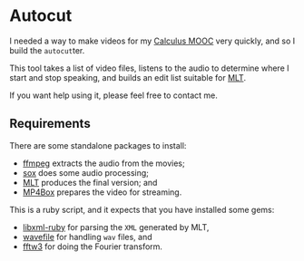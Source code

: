 # Autocut

I needed a way to make videos for my [Calculus
MOOC](http://mooculus.osu.edu/) very quickly, and so I build the
`autocut`ter.

This tool takes a list of video files, listens to the audio to
determine where I start and stop speaking, and builds an edit list
suitable for [MLT](https://github.com/mltframework/mlt).

If you want help using it, please feel free to contact me.

## Requirements

There are some standalone packages to install:

* [ffmpeg](http://ffmpeg.org/) extracts the audio from the movies;
* [sox](http://sox.sourceforge.net/) does some audio processing;
* [MLT](https://github.com/mltframework/mlt) produces the final version; and
* [MP4Box](http://gpac.wp.mines-telecom.fr/mp4box/) prepares the video for streaming.

This is a ruby script, and it expects that you have installed some gems:

* [libxml-ruby](http://xml4r.github.io/libxml-ruby/) for parsing the `XML` generated by MLT,
* [wavefile](https://github.com/jstrait/wavefile) for handling `wav` files, and
* [fftw3](https://github.com/evan/fftw3) for doing the Fourier transform.
